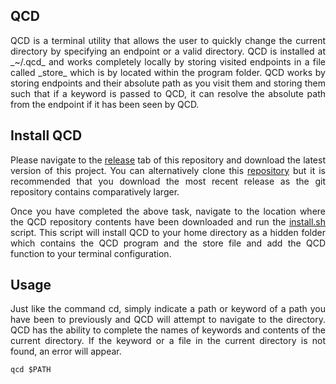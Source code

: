 ## QCD

<p align="justify">
QCD is a terminal utility that allows the user to quickly change the current directory by specifying an endpoint or a valid directory. QCD is installed at _~/.qcd_ and works completely locally by storing visited endpoints in a file called _store_ which is by located within the program folder. QCD works by storing endpoints and their absolute path as you visit them and storing them such that if a keyword is passed to QCD, it can resolve the absolute path from the endpoint if it has been seen by QCD.
</p>

## Install QCD

<p align="justify">
Please navigate to the <a href="https://github.com/nalinahuja22/qcd/releases">release</a> tab of this repository and download the latest version of this project. You can alternatively clone this <a href="https://github.com/nalinahuja22/qcd">repository</a> but it is recommended that you download the most recent release as the git repository contains comparatively larger.
</p>

<p align="justify">
Once you have completed the above task, navigate to the location where the QCD repository contents have been downloaded and run the <a href="https://github.com/nalinahuja22/qcd/blob/master/install.sh">install.sh</a> script. This script will install QCD to your home directory as a hidden folder which contains the QCD program and the store file and add the QCD function to your terminal configuration.
</p>

## Usage

<p align="justify">
Just like the command cd, simply indicate a path or keyword of a path you have been to previously and QCD will attempt to navigate to the directory. QCD has the ability to complete the names of keywords and contents of the current directory. If the keyword or a file in the current directory is not found, an error will appear.
</p>

```
qcd $PATH
```
